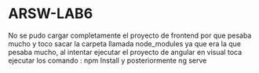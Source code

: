 # ARSW-LAB6

No se pudo cargar completamente el proyecto de frontend por que pesaba mucho y toco sacar la carpeta llamada node_modules ya que era la que pesaba mucho, al intentar ejecutar el proyecto de angular en visual toca ejecutar los comando : npm Install y posteriormente ng serve
